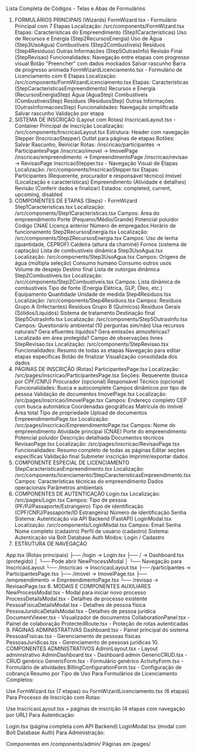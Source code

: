 Lista Completa de Códigos - Telas e Abas de Formulários
1. FORMULÁRIOS PRINCIPAIS (Wizards)
FormWizard.tsx - Formulário Principal com 7 Etapas
Localização: /src/components/FormWizard.tsx
Etapas:
Características do Empreendimento (Step1Caracteristicas)
Uso de Recursos e Energia (Step2RecursosEnergia)
Uso de Água (Step3UsoAgua)
Combustíveis (Step2Combustiveis)
Resíduos (Step4Residuos)
Outras Informações (Step5OutrasInfo)
Revisão Final (StepRevisao)
Funcionalidades:
Navegação entre etapas com progresso visual
Botão "Preencher" com dados mockados
Salvar rascunho
Barra de progresso animada
FormWizardLicenciamento.tsx - Formulário de Licenciamento com 6 Etapas
Localização: /src/components/FormWizardLicenciamento.tsx
Etapas:
Características (StepCaracteristicasEmpreendimento)
Recursos e Energia (RecursosEnergiaStep)
Água (AguaStep)
Combustíveis (CombustiveisStep)
Resíduos (ResiduosStep)
Outras Informações (OutrasInformacoesStep)
Funcionalidades:
Navegação simplificada
Salvar rascunho
Validação por etapa
2. SISTEMA DE INSCRIÇÃO (Layout com Rotas)
InscricaoLayout.tsx - Container Principal de Inscrição
Localização: /src/components/InscricaoLayout.tsx
Estrutura:
Header com navegação
Stepper (InscricaoStepper)
Outlet para páginas de etapas
Botões: Salvar Rascunho, Reiniciar
Rotas:
/inscricao/participantes → ParticipantesPage
/inscricao/imovel → ImovelPage
/inscricao/empreendimento → EmpreendimentoPage
/inscricao/revisao → RevisaoPage
InscricaoStepper.tsx - Navegação Visual de Etapas
Localização: /src/components/InscricaoStepper.tsx
Etapas:
Participantes (Requerente, procurador e responsável técnico)
Imóvel (Localização e características)
Empreendimento (Atividade e detalhes)
Revisão (Conferir dados e finalizar)
Estados: completed, current, upcoming, disabled
3. COMPONENTES DE ETAPAS (Steps) - FormWizard
Step1Caracteristicas.tsx
Localização: /src/components/Step1Caracteristicas.tsx
Campos:
Área do empreendimento
Porte (Pequeno/Médio/Grande)
Potencial poluidor
Código CNAE
Licença anterior
Número de empregados
Horário de funcionamento
Step2RecursosEnergia.tsx
Localização: /src/components/Step2RecursosEnergia.tsx
Campos:
Uso de lenha (quantidade, CEPROF)
Caldeira (altura da chaminé)
Fornos (sistema de captação)
Lista de combustíveis dinâmica
Step3UsoAgua.tsx
Localização: /src/components/Step3UsoAgua.tsx
Campos:
Origens de água (múltipla seleção)
Consumo humano
Consumo outros usos
Volume de despejo
Destino final
Lista de outorgas dinâmica
Step2Combustiveis.tsx
Localização: /src/components/Step2Combustiveis.tsx
Campos:
Lista dinâmica de combustíveis
Tipo de fonte (Energia Elétrica, GLP, Óleo, etc.)
Equipamento
Quantidade
Unidade de medida
Step4Residuos.tsx
Localização: /src/components/Step4Residuos.tsx
Campos:
Resíduos Grupo A (Infectantes)
Resíduos Grupo B (Químicos)
Resíduos Gerais (Sólidos/Líquidos)
Sistema de tratamento
Destinação final
Step5OutrasInfo.tsx
Localização: /src/components/Step5OutrasInfo.tsx
Campos:
Questionário ambiental (10 perguntas sim/não)
Usa recursos naturais?
Gera efluentes líquidos?
Gera emissões atmosféricas?
Localizado em área protegida?
Campo de observações livres
StepRevisao.tsx
Localização: /src/components/StepRevisao.tsx
Funcionalidades:
Resumo de todas as etapas
Navegação para editar etapas específicas
Botão de finalizar
Visualização consolidada dos dados
4. PÁGINAS DE INSCRIÇÃO (Rotas)
ParticipantesPage.tsx
Localização: /src/pages/inscricao/ParticipantesPage.tsx
Seções:
Requerente (busca por CPF/CNPJ)
Procurador (opcional)
Responsável Técnico (opcional)
Funcionalidades:
Busca e autocomplete
Campos dinâmicos por tipo de pessoa
Validação de documentos
ImovelPage.tsx
Localização: /src/pages/inscricao/ImovelPage.tsx
Campos:
Endereço completo
CEP com busca automática
Coordenadas geográficas
Matrícula do imóvel
Área total
Tipo de propriedade
Upload de documentos
EmpreendimentoPage.tsx
Localização: /src/pages/inscricao/EmpreendimentoPage.tsx
Campos:
Nome do empreendimento
Atividade principal (CNAE)
Porte do empreendimento
Potencial poluidor
Descrição detalhada
Documentos técnicos
RevisaoPage.tsx
Localização: /src/pages/inscricao/RevisaoPage.tsx
Funcionalidades:
Resumo completo de todas as páginas
Editar seções específicas
Validação final
Submeter inscrição
Imprimir/exportar dados
5. COMPONENTE ESPECIAL DE LICENCIAMENTO
StepCaracteristicasEmpreendimento.tsx
Localização: /src/components/licenciamento/StepCaracteristicasEmpreendimento.tsx
Campos:
Características técnicas do empreendimento
Dados operacionais
Parâmetros ambientais
6. COMPONENTES DE AUTENTICAÇÃO
Login.tsx
Localização: /src/pages/Login.tsx
Campos:
Tipo de pessoa (PF/PJ/Passaporte/Estrangeiro)
Tipo de identificação (CPF/CNPJ/Passaporte/ID Estrangeira)
Número de identificação
Senha
Sistema: Autenticação via API Backend (FastAPI)
LoginModal.tsx
Localização: /src/components/LoginModal.tsx
Campos:
Email
Senha
Nome completo (cadastro)
Perfil de usuário (cadastro)
Sistema: Autenticação via Bolt Database Auth
Modos: Login / Cadastro
7. ESTRUTURA DE NAVEGAÇÃO

App.tsx (Rotas principais)
├── /login → Login.tsx
├── / → Dashboard.tsx (protegido)
│   └── Pode abrir NewProcessModal
│       └── Navegação para InscricaoLayout
└── /inscricao → InscricaoLayout.tsx
    ├── /participantes → ParticipantesPage.tsx
    ├── /imovel → ImovelPage.tsx
    ├── /empreendimento → EmpreendimentoPage.tsx
    └── /revisao → RevisaoPage.tsx
8. MODAIS E COMPONENTES AUXILIARES
NewProcessModal.tsx - Modal para iniciar novo processo
ProcessDetailsModal.tsx - Detalhes de processo existente
PessoaFisicaDetailsModal.tsx - Detalhes de pessoa física
PessoaJuridicaDetailsModal.tsx - Detalhes de pessoa jurídica
DocumentViewer.tsx - Visualizador de documentos
CollaborationPanel.tsx - Painel de colaboração
ProtectedRoute.tsx - Proteção de rotas autenticadas
9. PÁGINAS ADMINISTRATIVAS
Dashboard.tsx - Painel principal do sistema
PessoasFisicas.tsx - Gerenciamento de pessoas físicas
PessoasJuridicas.tsx - Gerenciamento de pessoas jurídicas
10. COMPONENTES ADMINISTRATIVOS
AdminLayout.tsx - Layout administrativo
AdminDashboard.tsx - Dashboard admin
GenericCRUD.tsx - CRUD genérico
GenericForm.tsx - Formulário genérico
ActivityForm.tsx - Formulário de atividades
BillingConfigurationForm.tsx - Configuração de cobrança
Resumo por Tipo de Uso
Para Formulários de Licenciamento Completos:

Use FormWizard.tsx (7 etapas) ou FormWizardLicenciamento.tsx (6 etapas)
Para Processo de Inscrição com Rotas:

Use InscricaoLayout.tsx + páginas de inscrição (4 etapas com navegação por URL)
Para Autenticação:

Login.tsx (página completa com API Backend)
LoginModal.tsx (modal com Bolt Database Auth)
Para Administração:

Componentes em /components/admin/
Páginas em /pages/